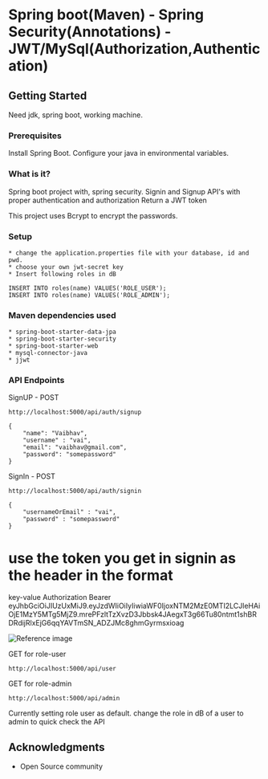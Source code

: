 # Spring boot(Maven) - Spring Security(Annotations) - JWT/MySql(Authorization,Authentication)

## Getting Started

Need jdk, spring boot, working machine.

### Prerequisites

Install Spring Boot.
Configure your java in environmental variables.

### What is it?

 Spring boot project with, spring security.
 Signin and Signup API's with proper authentication and authorization
 Return a JWT token
 
 This project uses Bcrypt to encrypt the passwords.
 
### Setup
	* change the application.properties file with your database, id and pwd.
	* choose your own jwt-secret key
	* Insert following roles in dB 
	
```
INSERT INTO roles(name) VALUES('ROLE_USER');
INSERT INTO roles(name) VALUES('ROLE_ADMIN');
```
	
### Maven dependencies used
	* spring-boot-starter-data-jpa
	* spring-boot-starter-security
	* spring-boot-starter-web
	* mysql-connector-java
	* jjwt

### API Endpoints

SignUP - POST

```
http://localhost:5000/api/auth/signup

{
	"name": "Vaibhav",
	"username" : "vai",
	"email": "vaibhav@gmail.com",
	"password": "somepassword"
}

```

SignIn - POST

```
http://localhost:5000/api/auth/signin

{
	"usernameOrEmail" : "vai",
	"password" : "somepassword"
}

```

# use the token you get in signin as the header in the format
key-value
Authorization  Bearer eyJhbGciOiJIUzUxMiJ9.eyJzdWIiOiIyIiwiaWF0IjoxNTM2MzE0MTI2LCJleHAiOjE1MzY5MTg5MjZ9.mrePFzltTzXvzD3Jbbsk4JAegxT3g66Tu80ntmt1shBRDRdijRlxEjG6qqYAVTmSN_ADZJMc8ghmGyrmsxioag

![Reference image](https://cdn1.imggmi.com/uploads/2018/9/7/087a1e50645445402ff0ee0dcc1654f3-full.jpg)

GET for role-user

```
http://localhost:5000/api/user
```

GET for role-admin

```
http://localhost:5000/api/admin
```

Currently setting role user as default.
change the role in dB of a user to admin to quick check the API

## Acknowledgments

* Open Source community


